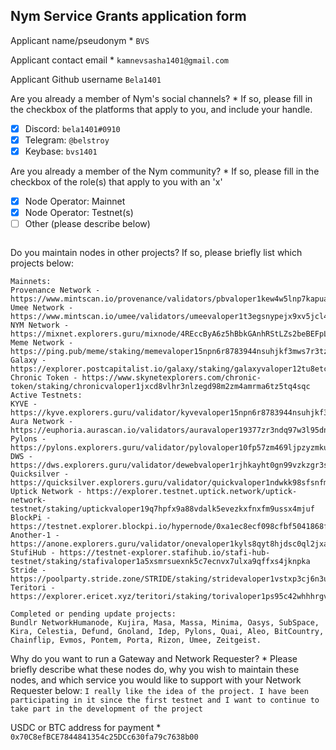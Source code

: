Nym Service Grants application form 
------------------------------------

Applicant name/pseudonym *
```BVS```

Applicant contact email *
```kamnevsasha1401@gmail.com```

Applicant Github username
```Bela1401```

Are you already a member of Nym's social channels? * 
If so, please fill in the checkbox of the platforms that apply to you, and include your handle. 
- [x] Discord: `bela1401#0910`
- [x] Telegram: `@belstroy`
- [x] Keybase: `bvs1401`

Are you already a member of the Nym community? * 
If so, please fill in the checkbox of the role(s) that apply to you with an 'x' 
- [x] Node Operator: Mainnet 
- [x] Node Operator: Testnet(s)
- [ ] Other (please describe below)
```
```

Do you maintain nodes in other projects? 
If so, please briefly list which projects below: 
```
Mainnets:
Provenance Network - https://www.mintscan.io/provenance/validators/pbvaloper1kew4w5lnp7kapuauzw47njhjmp5mst3r3452dc 
Umee Network - https://www.mintscan.io/umee/validators/umeevaloper1t3egsnypejx9xv5jcl4jq6hvrz5zwx635d9vn6
NYM Network - https://mixnet.explorers.guru/mixnode/4REccByA6z5hBbkGAnhRStLZs2beBEFpLd2owvRs6qR6
Meme Network - https://ping.pub/meme/staking/memevaloper15npn6r8783944nsuhjkf3mws7r3tz5kkjdyf6y
Galaxy - https://explorer.postcapitalist.io/galaxy/staking/galaxyvaloper12tu8etcdkr8rhwdslmql0c3jag33wpwc72kga0
Chronic Token - https://www.skynetexplorers.com/chronic-token/staking/chronicvaloper1jxcd8vlhr3nlzegd98m2zm4amrma6tz5tq4sqc
Active Testnets:
KYVE - https://kyve.explorers.guru/validator/kyvevaloper15npn6r8783944nsuhjkf3mws7r3tz5kkez7ynh
Aura Network - https://euphoria.aurascan.io/validators/auravaloper19377zr3ndq97w3l95dna0w0du2q7rg9mrtp8pg
Pylons - https://pylons.explorers.guru/validator/pylovaloper10fp57zm469ljpzyzmkurr9439x37rfnfv9ltc3
DWS - https://dws.explorers.guru/validator/dewebvaloper1rjhkayht0gn99vzkzgr3swfgatprmfzve4vjz0
Quicksilver - https://quicksilver.explorers.guru/validator/quickvaloper1ndwkk98sfsnfm7xze0u8xwpq5fyjta3xn4cs2m
Uptick Network - https://explorer.testnet.uptick.network/uptick-network-testnet/staking/uptickvaloper19q7hpfx9a88vdalk5evezkxfnxfm9ussx4mjuf
BlockPi - https://testnet.explorer.blockpi.io/hypernode/0xa1ec8ecf098cfbf5041868fcd7f68adf0b72b640
Another-1 - https://anone.explorers.guru/validator/onevaloper1kyls8qyt8hjdsc0ql2jxazj79a772hmqtylqrg
StufiHub - https://testnet-explorer.stafihub.io/stafi-hub-testnet/staking/stafivaloper1a5xsmrsuexnk5c7ecnvx7ulxa9qffxs4jknpka
Stride - https://poolparty.stride.zone/STRIDE/staking/stridevaloper1vstxp3cj6n3uu02l0jhn2xzslqcwvakggr3r4l
Teritori - https://explorer.ericet.xyz/teritori/staking/torivaloper1ps95c42whhhrgv4n372xcdcdj80ywrtn2ac8wl

Completed or pending update projects:
Bundlr NetworkHumanode, Kujira, Masa, Massa, Minima, Oasys, SubSpace, Kira, Celestia, Defund, Gnoland, Idep, Pylons, Quai, Aleo, BitCountry, Chainflip, Evmos, Pontem, Porta, Rizon, Umee, Zeitgeist.
```

Why do you want to run a Gateway and Network Requester? * 
Please briefly describe what these nodes do, why you wish to maintain these nodes, and which service you would like to support with your Network Requester below: 
```I really like the idea of the project. I have been participating in it since the first testnet and I want to continue to take part in the development of the project```

USDC or BTC address for payment * 
```0x70C8efBCE7844841354c25DCc630fa79c7638b00```
